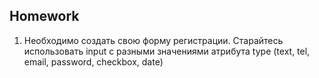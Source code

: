 ##  Homework

1. Необходимо создать свою форму регистрации. Старайтесь использовать input с разными значениями атрибута type (text, tel, email, password, checkbox, date)